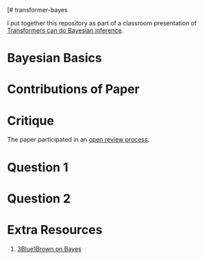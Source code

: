 [# transformer-bayes

I put together this repository as part of a classroom presentation of [Transformers can do Bayesian inference](https://github.com/automl/TransformersCanDoBayesianInference).

# Bayesian Basics

# Contributions of Paper

# Critique
The paper participated in an [open review process](https://openreview.net/forum?id=KSugKcbNf9).

# Question 1
# Question 2

# Extra Resources
1. [3Blue1Brown on Bayes](https://www.youtube.com/watch?v=HZGCoVF3YvM)
